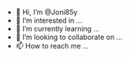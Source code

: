 - 👋 Hi, I’m @Joni85y
- 👀 I’m interested in ...
- 🌱 I’m currently learning ...
- 💞️ I’m looking to collaborate on ...
- 📫 How to reach me ...

<!---
Joni85y/Joni85y is a ✨ special ✨ repository because its `README.md` (this file) appears on your GitHub profile.
You can click the Preview link to take a look at your changes.
--->
